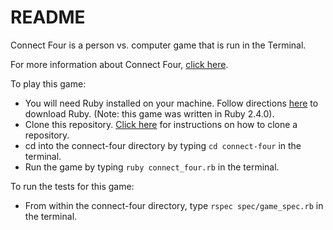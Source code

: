 # README

Connect Four is a person vs. computer game that is run in the Terminal.

For more information about Connect Four, [click here](https://en.wikipedia.org/wiki/Connect_Four).

To play this game:

* You will need Ruby installed on your machine. Follow directions [here](https://www.ruby-lang.org/en/downloads/) to download Ruby. (Note: this game was written in Ruby 2.4.0).
* Clone this repository. [Click here](https://help.github.com/articles/cloning-a-repository/) for instructions on how to clone a repository.
* cd into the connect-four directory by typing `cd connect-four` in the terminal.
* Run the game by typing `ruby connect_four.rb` in the terminal.

To run the tests for this game:
* From within the connect-four directory, type `rspec spec/game_spec.rb` in the terminal.
